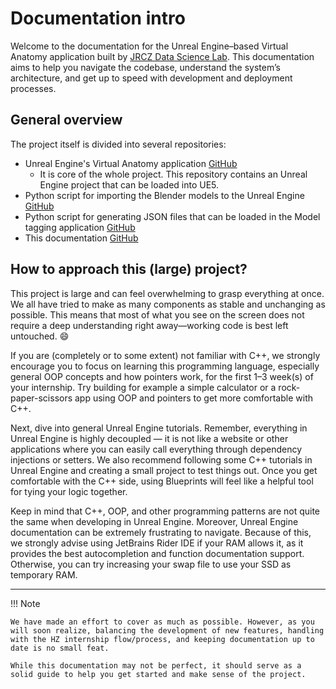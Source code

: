 # Documentation intro

Welcome to the documentation for the Unreal Engine–based Virtual Anatomy application built by [JRCZ Data Science Lab](https://jrcz.nl/en/data-science-lab.html).
This documentation aims to help you navigate the codebase, understand the system’s architecture, and get up to speed with development and deployment processes.

## General overview

The project itself is divided into several repositories:

- Unreal Engine's Virtual Anatomy application [GitHub](https://github.com/jrcz-data-science-lab/Unreal-Engine-3D-Anatomy)
    - It is core of the whole project. This repository contains an Unreal Engine project that can be loaded into UE5.
- Python script for importing the Blender models to the Unreal Engine [GitHub](https://github.com/jrcz-data-science-lab/blender-scripts)
- Python script for generating JSON files that can be loaded in the Model tagging application [GitHub](https://github.com/jrcz-data-science-lab/Anatomy-blender-auto-prepare)     
- This documentation [GitHub](https://github.com/jrcz-data-science-lab/3D-Anatomy-Documentation)

## How to approach this (large) project?

This project is large and can feel overwhelming to grasp everything at once. We all have tried to make as many components as stable and unchanging as possible. This means that most of what you see on the screen does not require a deep understanding right away—working code is best left untouched. 😄

If you are (completely or to some extent) not familiar with C++, we strongly encourage you to focus on learning this programming language, especially general OOP concepts and how pointers work, for the first 1–3 week(s) of your internship. Try building for example a simple calculator or a rock-paper-scissors app using OOP and pointers to get more comfortable with C++.

Next, dive into general Unreal Engine tutorials. Remember, everything in Unreal Engine is highly decoupled — it is not like a website or other applications where you can easily call everything through dependency injections or setters. We also recommend following some C++ tutorials in Unreal Engine and creating a small project to test things out. Once you get comfortable with the C++ side, using Blueprints will feel like a helpful tool for tying your logic together.

Keep in mind that C++, OOP, and other programming patterns are not quite the same when developing in Unreal Engine. Moreover, Unreal Engine documentation can be extremely frustrating to navigate. Because of this, we strongly advise using JetBrains Rider IDE if your RAM allows it, as it provides the best autocompletion and function documentation support. Otherwise, you can try increasing your swap file to use your SSD as temporary RAM.

---

!!! Note

    We have made an effort to cover as much as possible. However, as you will soon realize, balancing the development of new features, handling with the HZ internship flow/process, and keeping documentation up to date is no small feat.

    While this documentation may not be perfect, it should serve as a solid guide to help you get started and make sense of the project.
